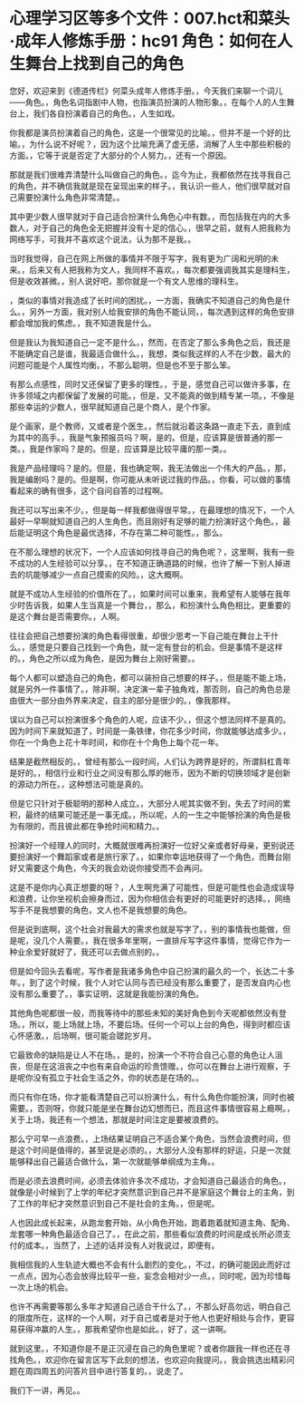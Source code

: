 # 心理学习区等多个文件：007.hct和菜头·成年人修炼手册：hc91 角色：如何在人生舞台上找到自己的角色

您好，欢迎来到《德道传栏》何菜头成年人修炼手册。，今天我们来聊一个词儿——角色。，角色名词指剧中人物，也指演员扮演的人物形象。，在每个人的人生舞台上，我们各自扮演着自己的角色。，人生如戏。

你我都是演员扮演着自己的角色，这是一个很常见的比喻。，但并不是一个好的比喻。，为什么说不好呢？，因为这个比喻充满了虚无感，消解了人生中那些积极的方面。，它等于说是否定了大部分的个人努力。，还有一个原因。

那就是我们很难弄清楚什么叫做自己的角色。，迄今为止，我都依然在找寻我自己的角色，并不确信我就是现在呈现出来的样子。，我认识一些人，他们很早就对自己需要扮演什么角色非常清楚。。

其中更少数人很早就对于自己适合扮演什么角色心中有数。，而包括我在内的大多数人，对于自己的角色全无把握并没有十足的信心。，很早之前，就有人把我称为网络写手，可我并不喜欢这个说法，认为那不是我。。

当时我觉得，自己在网上所做的事情并不限于写字，我有更为广阔和光明的未来。，后来又有人把我称为文人，我同样不喜欢。，每次都要强调我其实是理科生，但是收效甚微。，别人说好吧，那你就是一个有文人思维的理科生。

，类似的事情对我造成了长时间的困扰。，一方面，我确实不知道自己的角色是什么。，另外一方面，我对别人给我安排的角色不能认同，，每次遇到这样的角色安排都会增加我的焦虑。，我不知道我是什么。

但是我认为我知道自己一定不是什么。，然而，在否定了那么多角色之后，我还是不能确定自己是谁，我最适合做什么。，我想，类似我这样的人不在少数，最大的问题可能是个人属性均衡。，不那么聪明，但是也不至于那么笨。

有那么点感性，同时又还保留了更多的理性。，于是，感觉自己可以做许多事，在许多领域之内都保留了发展的可能。，但是，又不能真的做到精专某一项。，不像是那些幸运的少数人，很早就知道自己是个商人，是个作家。

是个画家，是个教师，又或者是个医生。，然后就沿着这条路一直走下去，直到成为其中的高手。，我是气象预报员吗？啊，是的。但是，应该算是很普通的那一类。，我是作家吗？是的。但是，应该算是比较平庸的那一类。。

我是产品经理吗？是的。但是，我也确定啊，我无法做出一个伟大的产品。，那，我是编剧吗？是的。但是啊，你可能从未听说过我的作品。，你看，可以做的事情看起来的确有很多，这个自问自答的过程啊。

我还可以写出来不少。，但是每一样我都做得很平常。，在最理想的情况下，一个人最好一早啊就知道自己的人生角色，而且刚好有足够的能力扮演好这个角色。，最后能证明这个角色是最优选择，不存在第二种可能性。，那么。

在不那么理想的状况下，一个人应该如何找寻自己的角色呢？，这里啊，我有一些不成功的人生经验可以分享。，在不知道正确道路的时候，也许了解一下别人掉进去的坑能够减少一点自己摸索的风险。，这大概啊。

就是不成功人生经验的价值所在了。，如果时间可以重来，我希望有人能够在我年少时告诉我，如果人生当真是一个舞台，，那么，和扮演什么角色相比，更重要的是这个舞台是否需要你。，人啊。

往往会把自己想要扮演的角色看得很重，却很少思考一下自己能在舞台上干什么。，感觉是只要自己找到一个角色，就一定有登台的机会。但是事情不是这样的。，角色之所以成为角色，是因为舞台上刚好需要。。

每个人都可以塑造自己的角色，都可以装扮自己想要的样子。，但是能不能上场，就是另外一件事情了。，除非啊，决定演一辈子独角戏，那否则，自己的角色总是由很大一部分由外界来决定，自主的部分是很少的。，像我那样。

误以为自己可以扮演很多个角色的人呢，应该不少。，但这个想法同样不是真的。因为时间下来就知道了，时间是一条铁律，你花多少时间，你就能够达成多少。，你在一个角色上花十年时间，和你在十个角色上每个花一年。

结果是截然相反的。，曾经有那么一段时间，人们认为跨界是好的，所谓斜杠青年是好的。，相信行业和行业之间没有那么厚的帐币，因为不断的切换领域才是创新的源动力所在。，这种想法可能是真的。

但是它只针对于极聪明的那种人成立。，大部分人呢其实做不到，失去了时间的累积，最终的结果可能还是一事无成。，所以呢，人的一生之中能够扮演的角色是极为有限的，而且彼此都在争抢时间和精力。。

扮演好一个经理人的同时，大概就很难再扮演好一位好父亲或者好母亲，更别说还要扮演好一个舞蹈家或者是旅行家了。，如果你幸运地获得了一个角色，而舞台刚好又需要这个角色，今天的我会劝说你接受而不会再问。

这是不是你内心真正想要的呀？，人生啊充满了可能性，但是可能性也会造成误导和浪费，让你坐视机会擦身而过，因为你相信会有更好的可能更好的选择。，网络写手不是我想要的角色，文人也不是我想要的角色。

但是说到底啊，这个社会对我最大的需求也就是写字了。，别的事情我也能做，但是呢，没几个人需要。，我在很多年里啊，一直排斥写字这件事情，觉得它作为一种业余爱好就好了，我还可以去做点别的。。

但是如今回头去看呢，写作者是我诸多角色中自己扮演的最久的一个，长达二十多年。，到了这个时候，我个人对它认同与否已经没有那么重要了，是否发自内心也没有那么重要了。，事实证明，这就是我能扮演的角色。

其他角色呢都很一般，而我等待中的那些未知的美好角色到今天呢都依然没有登场。，所以，能上场就上场，不要后场。任何一个可以上台的角色，得到时都应该心怀感激。，后场啊，很可能会蹉跎岁月。

它最致命的缺陷是让人不在场。，是的，扮演一个不符合自己心意的角色让人沮丧，但是在这沮丧之中也有来自命运的珍贵馈赠。，你可以在舞台上进行观察，于是呢你没有孤立于社会生活之外，你的状态是在场的。。

而只有你在场，你才能看清楚自己可以扮演什么，有什么角色你能扮演，同时也被需要。，否则呀，你就只能是坐在舞台边幻想而已，而且这件事情很容易上瘾啊。，关于上场，我还有一个想法，那就是时间注定是要被浪费的。

那么宁可早一点浪费。，上场结果证明自己不适合某个角色，当然会浪费时间，但是这个时间是值得的，甚至说是必须的。，大部分人没有那样的好运，只是一次就能够释出自己最适合做什么，第一次就能够单纲成为主角。。

而是必须去浪费时间，必须去体验许多次不成功，才会知道自己最适合的角色。，就像是小时候到了上学的年纪才突然意识到自己并不是家庭这个舞台上的主角，到了工作的年纪才突然意识到自己不是社会的主角。，但是呢。

人也因此成长起来，从跑龙套开始，从小角色开始，跑着跑着就知道主角、配角、龙套哪一种角色最适合自己了。，在此之前，那些看似浪费的时间是成长所必须支付的成本。，当然了，上述的话并没有人对我说过，即便有。

我相信我的人生轨迹大概也不会有什么剧烈的变化。，不过，的确可能因此而好过一点点，因为心态会放得比较平一些，妄念会相对少一点。，同时呢，因为珍惜每一次上场的机会。

也许不再需要等那么多年才知道自己适合干什么了。，不那么好高勿远，明白自己的限度所在，这样的一个人啊，对于自己或者是对于他人也更好相处与合作，更容易获得冲赢的人生。，那我希望你也是如此。，好了，这一讲啊。

就到这里。，不知道你是不是正沉浸在自己的角色里呢？或者你跟我一样也还在寻找角色。，欢迎你在留言区写下此刻的想法，也欢迎向我提问。，我会挑选出精彩问题在周四周五的问答片目中进行答复的。，说走了。

我们下一讲，再见。。
